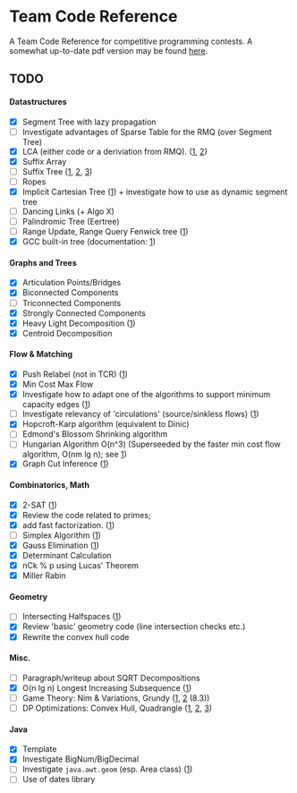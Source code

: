 # Team Code Reference

A Team Code Reference for competitive programming contests. A somewhat up-to-date pdf version may be found [here](http://www.timonknigge.com/competitive-programming/source.pdf).

## TODO

#### Datastructures
- [x] Segment Tree with lazy propagation
- [ ] Investigate advantages of Sparse Table for the RMQ (over Segment Tree)
- [x] LCA (either code or a deriviation from RMQ). ([1](http://web.stanford.edu/~liszt90/acm/notebook.html#file26), [2](https://www.topcoder.com/community/data-science/data-science-tutorials/range-minimum-query-and-lowest-common-ancestor/))
- [x] Suffix Array
- [ ] Suffix Tree ([1](web.stanford.edu/~liszt90/acm/notebook.html#file5), [2](http://acm.math.spbu.ru/~kunyavskiy/notebook/), [3](http://codeforces.com/blog/entry/16780))
- [ ] Ropes
- [X] Implicit Cartesian Tree ([1](http://wcipeg.com/wiki/Cartesian_tree)) + investigate how to use as dynamic segment tree
- [ ] Dancing Links (+ Algo X)
- [ ] Palindromic Tree (Eertree)
- [ ] Range Update, Range Query Fenwick tree ([1](https://github.com/niklasb/tcr/blob/master/datenstrukturen/fenwick.cpp))
- [x] GCC built-in tree (documentation: [1](https://gcc.gnu.org/onlinedocs/libstdc++/manual/policy_data_structures_design.html#container.tree.interface))

#### Graphs and Trees
- [x] Articulation Points/Bridges
- [x] Biconnected Components
- [ ] Triconnected Components
- [x] Strongly Connected Components
- [x] Heavy Light Decomposition ([1](http://blog.anudeep2011.com/heavy-light-decomposition/))
- [x] Centroid Decomposition

#### Flow & Matching
- [x] Push Relabel (not in TCR) ([1](http://web.stanford.edu/~liszt90/acm/notebook.html#file2))
- [x] Min Cost Max Flow
- [x] Investigate how to adapt one of the algorithms to support minimum capacity edges ([1](http://jeffe.cs.illinois.edu/teaching/algorithms/2009/notes/18-maxflowext.pdf))
- [ ] Investigate relevancy of 'circulations' (source/sinkless flows) ([1](http://www.cs.cmu.edu/afs/cs/academic/class/15750-s01/www/notes/lect0313))
- [x] Hopcroft-Karp algorithm (equivalent to Dinic)
- [ ] Edmond's Blossom Shrinking algorithm
- [ ] Hungarian Algorithm O(n^3) (Superseeded by the faster min cost flow algorithm, O(nm lg n); see [1](http://jeffe.cs.illinois.edu/teaching/algorithms/2009/notes/18-maxflowext.pdf))
- [x] Graph Cut Inference ([1](http://web.stanford.edu/~liszt90/acm/notebook.html#file7))

#### Combinatorics, Math
- [x] 2-SAT ([1](http://codeforces.com/blog/entry/16205))
- [x] Review the code related to primes;
- [x] add fast factorization. ([1](https://www.topcoder.com/community/data-science/data-science-tutorials/prime-numbers-factorization-and-euler-function/))
- [ ] Simplex Algorithm ([1](http://web.stanford.edu/~liszt90/acm/notebook.html#file17))
- [x] Gauss Elimination ([1](http://web.stanford.edu/~liszt90/acm/notebook.html#file14))
- [x] Determinant Calculation
- [x] nCk % p using Lucas' Theorem
- [x] Miller Rabin

#### Geometry
- [ ] Intersecting Halfspaces ([1](http://acm.math.spbu.ru/~kunyavskiy/notebook/))
- [x] Review 'basic' geometry code (line intersection checks etc.)
- [x] Rewrite the convex hull code

#### Misc.
- [ ] Paragraph/writeup about SQRT Decompositions
- [x] O(n lg n) Longest Increasing Subsequence ([1](http://web.stanford.edu/~liszt90/acm/notebook.html#file27))
- [ ] Game Theory: Nim & Variations, Grundy ([1](https://www.topcoder.com/community/data-science/data-science-tutorials/algorithm-games/), [2](https://github.com/niklasb/tcr/blob/master/tcr.pdf) (8.3))
- [ ] DP Optimizations: Convex Hull, Quadrangle ([1](https://github.com/niklasb/contest-algos/tree/master/convex_hull), [2](http://wcipeg.com/wiki/Convex_hull_optimization), [3](http://codeforces.com/blog/entry/8219))

#### Java    
- [x] Template    
- [x] Investigate BigNum/BigDecimal    
- [ ] Investigate `java.awt.geom` (esp. Area class) ([1](http://web.stanford.edu/~liszt90/acm/notebook.html#file10))
- [ ] Use of dates library
